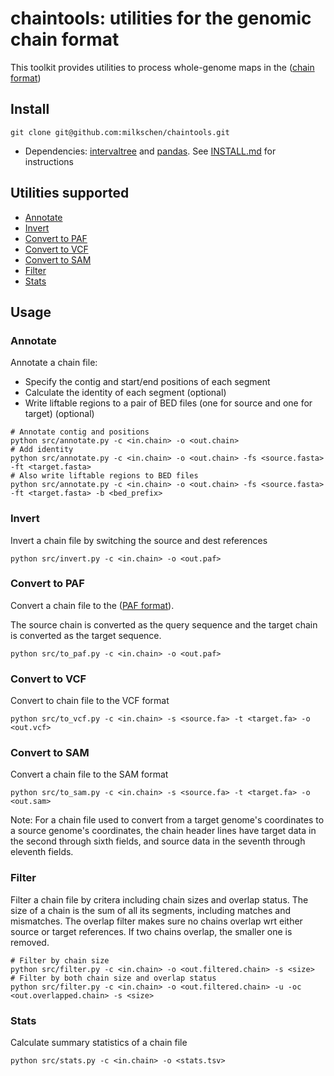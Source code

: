 # chaintools: utilities for the genomic chain format

This toolkit provides utilities to process whole-genome maps in the ([chain format](https://genome.ucsc.edu/goldenPath/help/chain.html))

## Install

```
git clone git@github.com:milkschen/chaintools.git
```

* Dependencies: [intervaltree](https://github.com/chaimleib/intervaltree) and [pandas](https://pandas.pydata.org). See [INSTALL.md](INSTALL.md) for instructions


## Utilities supported
* [Annotate](#annotate)
* [Invert](#invert)
* [Convert to PAF](#to_paf)
* [Convert to VCF](#to_vcf)
* [Convert to SAM](#to_sam)
* [Filter](#filter)
* [Stats](#stats)

## Usage

<a name="annotate"></a>
### Annotate 
Annotate a chain file:
* Specify the contig and start/end positions of each segment
* Calculate the identity of each segment (optional)
* Write liftable regions to a pair of BED files (one for source and one for target) (optional)

```
# Annotate contig and positions
python src/annotate.py -c <in.chain> -o <out.chain>
# Add identity
python src/annotate.py -c <in.chain> -o <out.chain> -fs <source.fasta> -ft <target.fasta>
# Also write liftable regions to BED files
python src/annotate.py -c <in.chain> -o <out.chain> -fs <source.fasta> -ft <target.fasta> -b <bed_prefix>
```

<a name="invert"></a>
### Invert
Invert a chain file by switching the source and dest references

```
python src/invert.py -c <in.chain> -o <out.paf>
```

<a name="to_paf"></a>
### Convert to PAF
Convert a chain file to the ([PAF format](https://github.com/lh3/miniasm/blob/master/PAF.md)). 

The source chain is converted as the query sequence and the target chain is converted as the target sequence.

```
python src/to_paf.py -c <in.chain> -o <out.paf>
```

<a name="to_vcf"></a>
### Convert to VCF
Convert to chain file to the VCF format

```
python src/to_vcf.py -c <in.chain> -s <source.fa> -t <target.fa> -o <out.vcf>
```

<a name="to_sam"></a>
### Convert to SAM
Convert a chain file to the SAM format

```
python src/to_sam.py -c <in.chain> -s <source.fa> -t <target.fa> -o <out.sam> 
```

Note: For a chain file used to convert from a target genome's coordinates to a source
genome's coordinates, the chain header lines have target data in the second through
sixth fields, and source data in the seventh through eleventh fields.

<a name="filter"></a>
### Filter
Filter a chain file by critera including chain sizes and overlap status. 
The size of a chain is the sum of all its segments, including matches and mismatches. The overlap filter makes sure no chains overlap wrt either source or target references. If two chains overlap, the smaller one is removed.

```
# Filter by chain size
python src/filter.py -c <in.chain> -o <out.filtered.chain> -s <size>
# Filter by both chain size and overlap status
python src/filter.py -c <in.chain> -o <out.filtered.chain> -u -oc <out.overlapped.chain> -s <size>
```

<a name="stats"></a>
### Stats
Calculate summary statistics of a chain file

```
python src/stats.py -c <in.chain> -o <stats.tsv>
```
